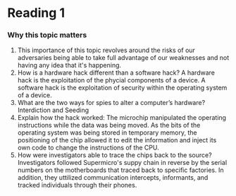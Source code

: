 # Reading 1
### Why this topic matters
1. This importance of this topic revolves around the risks of our adversaries being able to take full advantage of our weaknesses and not having any idea that it's happening. 
1. How is a hardware hack different than a software hack? A hardware hack is the exploitation of the phycial components of a device. A software hack is the exploitation of security within the operating system of a device.
2. What are the two ways for spies to alter a computer’s hardware? Interdiction and Seeding
3. Explain how the hack worked: The microchip manipulated the operating instructions while the data was being moved. As the bits of the operating system was being stored in temporary memory, the positioning of the chip allowed it to edit the information and inject its own code to change the instructions of the CPU.
4. How were investigators able to trace the chips back to the source? Investigators followed Supermicro's suppy chain in reverse by the serial numbers on the motherboards that traced back to specific factories. In addition, they uttilized communication intercepts, informants, and tracked individuals through their phones. 
